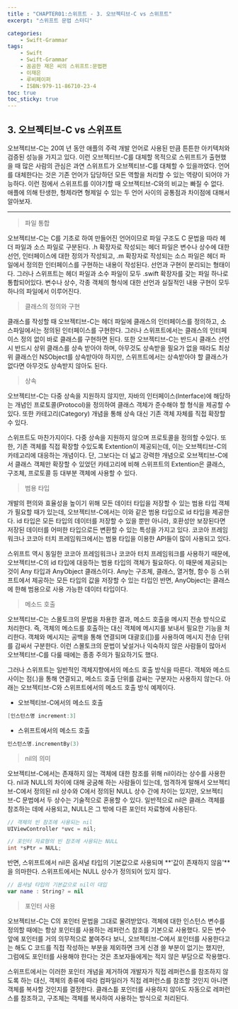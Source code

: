 ```yaml
---
title : "CHAPTER01:스위프트 - 3. 오브젝티브-C vs 스위프트"
excerpt: "스위프트 문법 스터디"

categories:
    - Swift-Grammar
tags:
    - Swift
    - Swift-Grammar
    - 꼼곰한 재은 씨의 스위프트:문법편
    - 이재은
    - 루비페이퍼
    - ISBN:979-11-86710-23-4
toc: true
toc_sticky: true
---
```


## 3. 오브젝티브-C vs 스위프트

오브젝티브-C는 20여 년 동안 애플의 주력 개발 언어로 사용된 만큼 튼튼한 아키텍처와 검증된 성능을 가지고 있다. 이런 오브젝티브-C를 대체할 목적으로 스위프트가 출현했을 때 많은 사람의 관심은 과연 스위프트가 오브젝티브-C를 대체할 수 있을까였다. 언어를 대체한다는 것은 기존 언어가 담당하던 모든 역할을 처리할 수 있는 역량이 되어야 가능하다. 이런 점에서 스위프트를 이야기할 때 오브젝티브-C와의 비교는 빠질 수 없다. 애플에 의해 탄생한, 형제라면 형제일 수 있는 두 언어 사이의 공통점과 차이점에 대해서 알아보자.

---

> 파일 통합

오브젝티브-C는 C를 기초로 하여 만들어진 언어이므로 파일 구조도 C 문법을 따라 헤더 파일과 소스 파일로 구분된다. .h 확장자로 작성되는 헤더 파일은 변수나 상수에 대한 선언, 인터페이스에 대한 정의가 작성되고, .m 확장자로 작성되는 소스 파일은 헤더 파일에서 정의한 인터페이스를 구현하는 내용이 작성된다. 선언과 구현이 분리되는 형태이다. 그러나 스위프트는 헤더 파일과 소수 파일이 모두 .swift 확장자를 갖는 파일 하나로 통합되어있다. 변수나 상수, 각종 객체의 형식에 대한 선언과 실질적인 내용 구현이 모두 하나의 파일에서 이루어진다.

> 클래스의 정의와 구현

클래스를 작성할 때 오브젝티브-C는 헤더 파일에 클래스의 인터페이스를 정의하고, 소스파일에서는 정의된 인터페이스를 구현한다. 그러나 스위프트에서는 클래스의 인터페이스 정의 없이 바로 클래스를 구현하면 된다. 또한 오브젝티브-C는 반드시 클래스 선언 시 반드시 상위 클래스를 상속 받아야 하며, 아무것도 상속받을 필요가 없을 때라도 최상위 클래스인 NSObject를 상속받아야 하지만, 스위프트에서는 상속받아야 할 클래스가 없다면 아무것도 상속받지 않아도 된다.

> 상속 

오브젝티브-C는 다중 상속을 지원하지 않지만, 자바의 인터페이스(Interface)에 해당하는 개념인 프로토콜(Protocol)을 정의하여 클래스 객체가 준수해야 할 형식을 제공할 수 있다. 또한 카테고리(Category) 개념을 통해 상속 대신 기존 객체 자체를 직접 확장할 수 있다.

스위프트도 마찬가지이다. 다중 상속을 지원하지 않으며 프로토콜을 정의할 수있다. 또한, 기존 객체를 직접 확장할 수있도록 Extention이 제공되는데, 이는 오브젝티브-C의 카테고리에 대응하는 개념이다. 단, 그보다는 더 넓고 강력한 개념으로 오브젝티브-C에서 클래스 객체만 확장할 수 있었던 카테고리에 비해 스위프트의 Extention은 클래스, 구조체, 프로토콜 등 대부분 객체에 사용할 수 있다.

> 범용 타입

개발의 편의와 효율성을 높이기 위해 모든 데이터 타입을 저장할 수 있는 범용 타입 객체가 필요할 때가 있는데, 오브젝티브-C에서는 이와 같은 범용 타입으로 id 타입을 제공한다. id 타입은 모든 타입의 데이터를 저장할 수 있을 뿐만 아니라, 호환성만 보장된다면 저장된 데이터를 어떠한 타입으로든 변환할 수 있는 특성을 가지고 있다. 코코아 프레임워크나 코코아 터치 프레임워크에서는 범용 타입을 이용한 API들이 많이 사용되고 있다.

스위프트 역시 동일한 코코아 프레임워크나 코코아 터치 프레임워크를 사용하기 때문에, 오브젝티브-C의 id 타입에 대응하는 범용 타입의 객체가 필요하다. 이 때문에 제공되는 것이 Any 타입과 AnyObject 클래스이다. Any는 구조체, 클래스, 열거형, 함수 등 스위프트에서 제공하는 모든 타입의 값을 저장할 수 있는 타입인 반면, AnyObject는 클래스에 한해 범용으로 사용 가능한 데이터 타입이다.

> 메소드 호출

오브젝티브-C는 스몰토크의 문법을 차용한 결과, 메소드 호출을 메시지 전송 방식으로 처리한다. 즉, 객체의 메소드를 호출하는 대신 객체에 메시지를 보내서 필요한 기능을 처리한다. 객체와 메시지는 공백을 통해 연결되며 대괄호([])를 사용하여 메시지 전송 단위를 감싸서 구분한다. 이런 스몰토크의 문법이 낯설거나 익숙하지 않은 사람들이 많아서 오브젝티브-C를 다룰 때에는 종종 주의가 필요하기도 했다.

그러나 스위프트는 일반적인 객체지향에서의 메소드 호출 방식을 따른다. 객체와 메소드 사이는 점(.)을 통해 연결되고, 메소드 호출 단위를 감싸는 구분자는 사용하지 않는다. 아래는 오브젝티브-C와 스위프트에서의 메소드 호출 방식 예제이다.

- 오브젝티브-C에서의 메소드 호출
```objectivec
[인스턴스명 increment:3]
```

- 스위프트에서의 메소드 호출
```swift
인스턴스명.incrementBy(3)
```

> nil의 의미

오브젝티브-C에서는 존재하지 않는 객체에 대한 참조를 위해 nil이라는 상수를 사용한다. nil과 NULL의 차이에 대해 궁굼해 하는 사람들이 있는데, 엄격하게 말해서 오브젝티브-C에서 정의된 nil 상수와 C에서 정의된 NULL 상수 간에 차이는 있지만, 오브젝티브-C 문법에서 두 상수는 기술적으로 혼용할 수 있다. 일반적으로 nil은 클래스 객체를 참조하는 데에 사용되고, NULL은 그 밖에 다른 포인터 자료형에 사용된다.

```objectivec
// 객체의 빈 참조에 사용되는 nil
UIViewController *uvc = nil;

// 포인터 자료형의 빈 참조에 사용되는 NULL
int *sPtr = NULL;
```

반면, 스위프트에서 nil은 옵셔널 타입의 기본값으로 사용되며 **'값이 존재하지 않음'**을 의마한다. 스위프트에서는 NULL 상수가 정의되어 있지 않다.

```swift
// 옵셔널 타입의 기본값으로 nil이 대입
var name : String? = nil
```

> 포인터 사용

오브젝티브-C는 C의 포인터 문법을 그대로 물려받았다. 객체에 대한 인스턴스 변수를 정의할 때에는 항상 포인터를 사용하는 레퍼런스 참조를 기본으로 사용했다. 모든 변수 앞에 포인터를 거의 의무적으로 붙여주다 보니, 오브젝티브-C에서 포인터를 사용한다고는 해도 C 코드를 직접 작성하는 부분을 제외하면 크게 신경 쓸 부분이 없기는 했지만, 그럼에도 포인터를 사용해야 한다는 것은 초보자들에게는 적지 않은 부담으로 작용했다.

스위프트에서는 이러한 포인터 개념을 제거하여 개발자가 직접 레퍼런스를 참조하지 않도록 하는 대신, 객체의 종류에 따라 컴파일러가 직접 레퍼런스를 참조할 것인지 아니면 객체를 복사할 것인지를 결정한다. 클래스틑 포인터를 사용하지 않아도 자동으로 레퍼런스를 참조하고, 구조체는 객체를 복사하여 사용하는 방식으로 처리된다.

